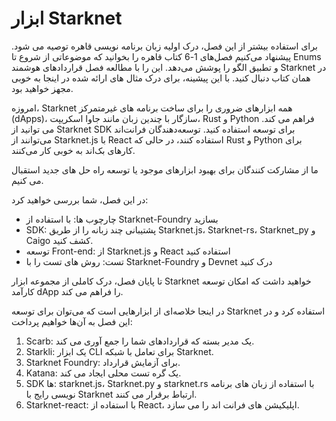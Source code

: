 # ابزار Starknet

برای استفاده بیشتر از این فصل، درک اولیه زبان برنامه نویسی قاهره توصیه می شود. پیشنهاد می‌کنیم فصل‌های 1-6 کتاب قاهره را بخوانید که موضوعاتی از شروع تا Enums و تطبیق الگو را پوشش می‌دهد. این را با مطالعه فصل قراردادهای هوشمند Starknet در همان کتاب دنبال کنید. با این پیشینه، برای درک مثال های ارائه شده در اینجا به خوبی مجهز خواهید بود.

امروزه، Starknet همه ابزارهای ضروری را برای ساخت برنامه های غیرمتمرکز (dApps)، سازگار با چندین زبان مانند جاوا اسکریپت، Rust و Python فراهم می کند. می توانید از Starknet SDK برای توسعه استفاده کنید. توسعه‌دهندگان فرانت‌اند می‌توانند از Starknet.js با React استفاده کنند، در حالی که Rust و Python برای کارهای بک‌اند به خوبی کار می‌کنند.

ما از مشارکت کنندگان برای بهبود ابزارهای موجود یا توسعه راه حل های جدید استقبال می کنیم.

در این فصل، شما بررسی خواهید کرد:

* چارچوب ها: با استفاده از Starknet-Foundry بسازید
* SDK: پشتیبانی چند زبانه را از طریق Starknet.js، Starknet-rs، Starknet\_py و Caigo کشف کنید.
* توسعه Front-end: از Starknet.js و React استفاده کنید
* تست: روش های تست را با Starknet-Foundry و Devnet درک کنید

تا پایان فصل، درک کاملی از مجموعه ابزار Starknet خواهید داشت که امکان توسعه کارآمد dApp را فراهم می کند.

در اینجا خلاصه‌ای از ابزارهایی است که می‌توان برای توسعه Starknet استفاده کرد و در این فصل به آن‌ها خواهیم پرداخت:

1. Scarb: یک مدیر بسته که قراردادهای شما را جمع آوری می کند.
2. Starkli: یک ابزار CLI برای تعامل با شبکه Starknet.
3. Starknet Foundry: برای آزمایش قرارداد.
4. Katana: یک گره تست محلی ایجاد می کند.
5. SDK ها: starknet.js، Starknet.py و starknet.rs با استفاده از زبان های برنامه نویسی رایج با Starknet ارتباط برقرار می کنند.
6. Starknet-react: با استفاده از React، اپلیکیشن های فرانت اند را می سازد.
